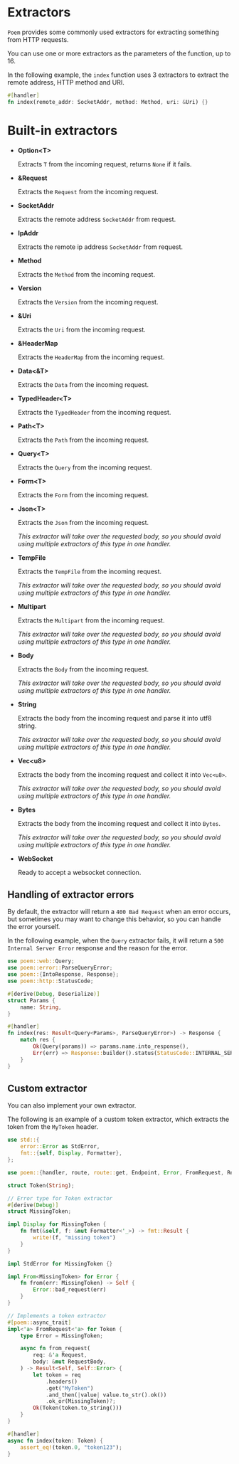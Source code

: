 # Extractors

`Poem` provides some commonly used extractors for extracting something from HTTP requests.

You can use one or more extractors as the parameters of the function, up to 16.

In the following example, the `index` function uses 3 extractors to extract the remote address, HTTP method and URI.

```rust
#[handler]
fn index(remote_addr: SocketAddr, method: Method, uri: &Uri) {}
```

# Built-in extractors

 - **Option&lt;T>**

    Extracts `T` from the incoming request, returns `None` if it
 fails.

 - **&Request**

    Extracts the `Request` from the incoming request.

 - **SocketAddr**

    Extracts the remote address `SocketAddr` from request.

 - **IpAddr**

    Extracts the remote ip address `SocketAddr` from request.

 - **Method**

    Extracts the `Method` from the incoming request.

 - **Version**

    Extracts the `Version` from the incoming request.

 - **&Uri**

    Extracts the `Uri` from the incoming request.

 - **&HeaderMap**

    Extracts the `HeaderMap` from the incoming request.

 - **Data&lt;&T>**

    Extracts the `Data` from the incoming request.

 - **TypedHeader&lt;T>**

    Extracts the `TypedHeader` from the incoming request.

 - **Path&lt;T>**

    Extracts the `Path` from the incoming request.

 - **Query&lt;T>**

    Extracts the `Query` from the incoming request.

 - **Form&lt;T>**

    Extracts the `Form` from the incoming request.

 - **Json&lt;T>**

    Extracts the `Json` from the incoming request.

    _This extractor will take over the requested body, so you should avoid
 using multiple extractors of this type in one handler._

 - **TempFile**

    Extracts the `TempFile` from the incoming request.

    _This extractor will take over the requested body, so you should avoid
 using multiple extractors of this type in one handler._

 - **Multipart**

    Extracts the `Multipart` from the incoming request.

    _This extractor will take over the requested body, so you should avoid
 using multiple extractors of this type in one handler._

 - **Body**

    Extracts the `Body` from the incoming request.

    _This extractor will take over the requested body, so you should avoid
 using multiple extractors of this type in one handler._

 - **String**

    Extracts the body from the incoming request and parse it into utf8 string.

    _This extractor will take over the requested body, so you should avoid
 using multiple extractors of this type in one handler._

 - **Vec&lt;u8>**

    Extracts the body from the incoming request and collect it into
 `Vec<u8>`.

    _This extractor will take over the requested body, so you should avoid
 using multiple extractors of this type in one handler._

 - **Bytes**

    Extracts the body from the incoming request and collect it into
 `Bytes`.

    _This extractor will take over the requested body, so you should avoid
 using multiple extractors of this type in one handler._

 - **WebSocket**

    Ready to accept a websocket connection.

## Handling of extractor errors

By default, the extractor will return a `400 Bad Request` when an error occurs, but sometimes you may want to change 
this behavior, so you can handle the error yourself.

In the following example, when the `Query` extractor fails, it will return a `500 Internal Server Error` response and the reason for the error.

```rust
use poem::web::Query;
use poem::error::ParseQueryError;
use poem::{IntoResponse, Response};
use poem::http::StatusCode;

#[derive(Debug, Deserialize)]
struct Params {
    name: String,
}

#[handler]
fn index(res: Result<Query<Params>, ParseQueryError>) -> Response {
    match res {
        Ok(Query(params)) => params.name.into_response(),
        Err(err) => Response::builder().status(StatusCode::INTERNAL_SERVER_ERROR).body(err.to_string()),
    }
}
```

## Custom extractor

You can also implement your own extractor.

 The following is an example of a custom token extractor, which extracts the
 token from the `MyToken` header.
 
```rust
use std::{
    error::Error as StdError,
    fmt::{self, Display, Formatter},
};

use poem::{handler, route, route::get, Endpoint, Error, FromRequest, Request, RequestBody};

struct Token(String);

// Error type for Token extractor
#[derive(Debug)]
struct MissingToken;

impl Display for MissingToken {
    fn fmt(&self, f: &mut Formatter<'_>) -> fmt::Result {
        write!(f, "missing token")
    }
}

impl StdError for MissingToken {}

impl From<MissingToken> for Error {
    fn from(err: MissingToken) -> Self {
        Error::bad_request(err)
    }
}

// Implements a token extractor
#[poem::async_trait]
impl<'a> FromRequest<'a> for Token {
    type Error = MissingToken;

    async fn from_request(
        req: &'a Request,
        body: &mut RequestBody,
    ) -> Result<Self, Self::Error> {
        let token = req
            .headers()
            .get("MyToken")
            .and_then(|value| value.to_str().ok())
            .ok_or(MissingToken)?;
        Ok(Token(token.to_string()))
    }
}

#[handler]
async fn index(token: Token) {
    assert_eq!(token.0, "token123");
}
```